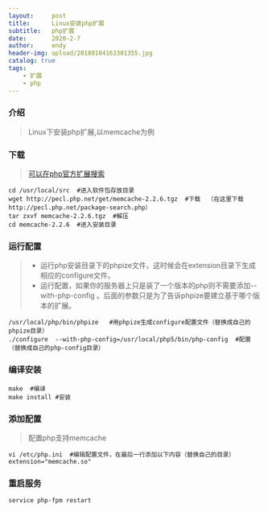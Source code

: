 ```yaml
---
layout:     post
title:      Linux安装php扩展
subtitle:   php扩展
date:       2020-2-7
author:     endy
header-img: upload/20180104163301355.jpg
catalog: true
tags:
    - 扩展
    - php
---
```


### 介绍

> Linux下安装php扩展,以memcache为例

### 下载

> [可以在php官方扩展搜索](http://pecl.php.net/package-search.php)

```shell
cd /usr/local/src  #进入软件包存放目录
wget http://pecl.php.net/get/memcache-2.2.6.tgz  #下载  （在这里下载 http://pecl.php.net/package-search.php）
tar zxvf memcache-2.2.6.tgz  #解压
cd memcache-2.2.6  #进入安装目录
```

### 运行配置
> - 运行php安装目录下的phpize文件，这时候会在extension目录下生成相应的configure文件。
> - 运行配置，如果你的服务器上只是装了一个版本的php则不需要添加--with-php-config 。后面的参数只是为了告诉phpize要建立基于哪个版本的扩展。

```shell
/usr/local/php/bin/phpize   #用phpize生成configure配置文件（替换成自己的phpize目录）
./configure  --with-php-config=/usr/local/php5/bin/php-config  #配置（替换成自己的php-config目录）
```

### 编译安装
```shell
make  #编译
make install #安装
```
### 添加配置
> 配置php支持memcache

```shell
vi /etc/php.ini  #编辑配置文件，在最后一行添加以下内容（替换自己的目录）
extension="memcache.so"
```

### 重启服务

```shell
service php-fpm restart
```
